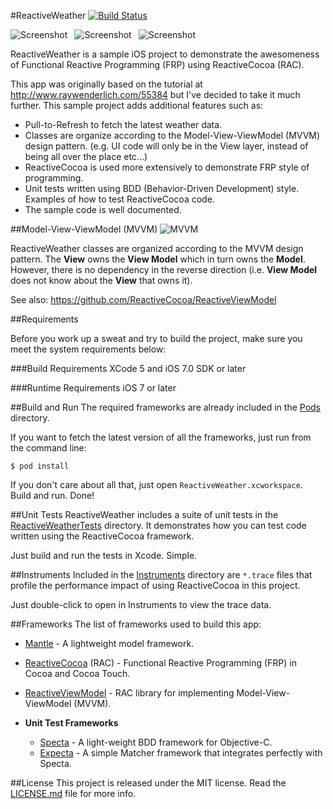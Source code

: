 #ReactiveWeather [![Build Status](https://travis-ci.org/TCLee/ReactiveWeather.svg?branch=master)](https://travis-ci.org/TCLee/ReactiveWeather)

![Screenshot](http://tclee.github.io/ReactiveWeather/images/current-condition.png)` `
![Screenshot](http://tclee.github.io/ReactiveWeather/images/hourly-forecasts.png)` `
![Screenshot](http://tclee.github.io/ReactiveWeather/images/daily-forecasts.png)

ReactiveWeather is a sample iOS project to demonstrate the awesomeness of Functional Reactive Programming (FRP) using ReactiveCocoa (RAC).

This app was originally based on the tutorial at http://www.raywenderlich.com/55384 but I've decided to take it much further. This sample project adds additional features such as:

- Pull-to-Refresh to fetch the latest weather data.
- Classes are organize according to the Model-View-ViewModel (MVVM) design pattern. (e.g. UI code will only be in the View layer, instead of being all over the place etc...)
- ReactiveCocoa is used more extensively to demonstrate FRP style of programming.
- Unit tests written using BDD (Behavior-Driven Development) style. Examples of how to test ReactiveCocoa code.
- The sample code is well documented.

##Model-View-ViewModel (MVVM)
![MVVM](http://tclee.github.io/ReactiveWeather/images/mvvm-pattern.png)

ReactiveWeather classes are organized according to the MVVM design pattern. The **View** owns the **View Model** which in turn owns the **Model**. However, there is no dependency in the reverse direction (i.e. **View Model** does not know about the **View** that owns it).

See also: https://github.com/ReactiveCocoa/ReactiveViewModel

##Requirements

Before you work up a sweat and try to build the project, make sure you meet the system requirements below:

###Build Requirements
XCode 5 and iOS 7.0 SDK or later

###Runtime Requirements
iOS 7 or later

##Build and Run
The required frameworks are already included in the [Pods](Pods) directory.

If you want to fetch the latest version of all the frameworks, just run from the command line:

```
$ pod install
```

If you don't care about all that, just open `ReactiveWeather.xcworkspace`. Build and run. Done!

##Unit Tests
ReactiveWeather includes a suite of unit tests in the [ReactiveWeatherTests](ReactiveWeatherTests) directory. It demonstrates how you can test code written using the ReactiveCocoa framework.

Just build and run the tests in Xcode. Simple.

##Instruments
Included in the [Instruments](Instruments) directory are `*.trace` files that profile the performance impact of using ReactiveCocoa in this project.

Just double-click to open in Instruments to view the trace data.

##Frameworks
The list of frameworks used to build this app:

- [Mantle](https://github.com/Mantle/Mantle) - A lightweight model framework.
- [ReactiveCocoa](https://github.com/ReactiveCocoa/ReactiveCocoa) (RAC) - Functional Reactive Programming (FRP) in Cocoa and Cocoa Touch.
- [ReactiveViewModel](https://github.com/ReactiveCocoa/ReactiveViewModel) - RAC library for implementing Model-View-ViewModel (MVVM).

- **Unit Test Frameworks**
  * [Specta](https://github.com/specta/specta) - A light-weight BDD framework for Objective-C.
  * [Expecta](https://github.com/specta/expecta) - A simple Matcher framework that integrates perfectly with Specta.
  
##License
This project is released under the MIT license. Read the [LICENSE.md](https://github.com/tclee/ReactiveWeather/blob/master/LICENSE.md) file for more info.
